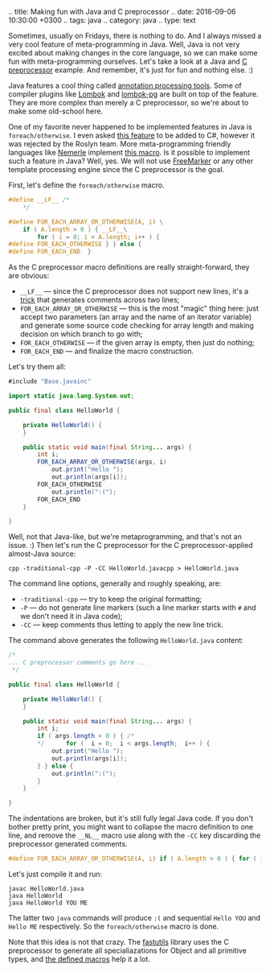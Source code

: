 .. title: Making fun with Java and C preprocessor
.. date: 2016-09-06 10:30:00 +0300
.. tags: java
.. category: java
.. type: text

Sometimes, usually on Fridays, there is nothing to do.
And I always missed a very cool feature of meta-programming in Java.
Well, Java is not very excited about making changes in the core language, so we can make some fun with meta-programming ourselves.
Let's take a look at a Java and [C preprocessor](https://gcc.gnu.org/onlinedocs/cpp/) example.
And remember, it's just for fun and nothing else. :)

<!-- TEASER_END -->

Java features a cool thing called [annotation processing tools](http://docs.oracle.com/javase/7/docs/technotes/guides/apt/).
Some of compiler plugins like [Lombok](https://projectlombok.org/) and [lombok-pg](https://github.com/peichhorn/lombok-pg) are built on top of the feature.
They are more complex than merely a C preprocessor, so we're about to make some old-school here.

One of my favorite never happened to be implemented features in Java is `foreach/otherwise`.
I even asked [this feature](https://github.com/dotnet/roslyn/issues/134) to be added to C#, however it was rejected by the Roslyn team.
More meta-programming friendly languages like [Nemerle](http://nemerle.org) implement [this macro](https://github.com/rsdn/nemerle/blob/master/ncc/testsuite/positive/foreach-otherwise-macro.n).
Is it possible to implement such a feature in Java?
Well, yes.
We will not use [FreeMarker](http://freemarker.org/) or any other template processing engine since the C preprocessor is the goal.

First, let's define the `foreach/otherwise` macro.

```c
#define __LF__ /*
	*/

#define FOR_EACH_ARRAY_OR_OTHERWISE(A, i) \
	if ( A.length > 0 ) { __LF__\
		for ( i = 0; i < A.length; i++ ) {
#define FOR_EACH_OTHERWISE } } else {
#define FOR_EACH_END  }
```

As the C preprocessor macro definitions are really straight-forward, they are obvious:

* `__LF__` &mdash; since the C preprocessor does not support new lines, it's a [trick](http://stackoverflow.com/questions/2271078/how-to-make-g-preprocessor-output-a-newline-in-a-macro) that generates comments across two lines;
* `FOR_EACH_ARRAY_OR_OTHERWISE` &mdash; this is the most "magic" thing here: just accept two parameters (an array and the name of an iterator variable) and generate some source code checking for array length and making decision on which branch to go with;
* `FOR_EACH_OTHERWISE` &mdash; if the given array is empty, then just do nothing;
* `FOR_EACH_END` &mdash; and finalize the macro construction.

Let's try them all:

```java
#include "Base.javainc"

import static java.lang.System.out;

public final class HelloWorld {

	private HelloWorld() {
	}

	public static void main(final String... args) {
		int i;
		FOR_EACH_ARRAY_OR_OTHERWISE(args, i)
			out.print("Hello ");
			out.println(args[i]);
		FOR_EACH_OTHERWISE
			out.println(":(");
		FOR_EACH_END
	}

}
```

Well, not that Java-like, but we're metaprogramming, and that's not an issue. :)
Then let's run the C preprocessor for the C preprocessor-applied almost-Java source:

```
cpp -traditional-cpp -P -CC HelloWorld.javacpp > HelloWorld.java
```

The command line options, generally and roughly speaking, are:

* `-traditional-cpp` &mdash; try to keep the original formatting;
* `-P` &mdash; do not generate line markers (such a line marker starts with `#` and we don't need it in Java code);
* `-CC` &mdash; keep comments thus letting to apply the new line trick.

The command above generates the following `HelloWorld.java` content:

```java
/*
... C preprocessor comments go here ...
 */

public final class HelloWorld {

	private HelloWorld() {
	}

	public static void main(final String... args) {
		int i;
		if ( args.length > 0 ) { /*
        */		for (  i = 0;  i < args.length;  i++ ) {
			out.print("Hello ");
			out.println(args[i]);
		} } else {
			out.println(":(");
		}
	}

}
```

The indentations are broken, but it's still fully legal Java code.
If you don't bother pretty print, you might want to collapse the macro definition to one line, and remove the `__NL__` macro use along with the `-CC` key discarding the preprocessor generated comments.

```c
#define FOR_EACH_ARRAY_OR_OTHERWISE(A, i) if ( A.length > 0 ) { for ( i = 0; i < A.length; i++ ) {
```

Let's just compile it and run:

```
javac HelloWorld.java
java HelloWorld
java HelloWorld YOU ME
```

The latter two `java` commands will produce `:(` and sequential `Hello YOU` and `Hello ME` respectively.
So the `foreach/otherwise` macro is done.

Note that this idea is not that crazy.
The [fastutils](https://github.com/vigna/fastutil) library uses the C preprocessor to generate all specialiazations for Object and all primitive types, and [the defined macros](https://github.com/vigna/fastutil/tree/master/drv) help it a lot.
